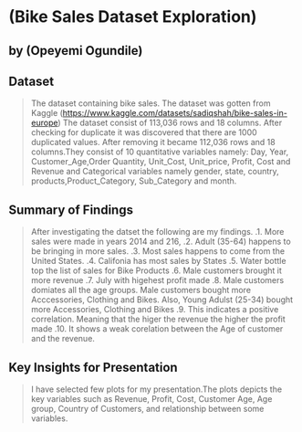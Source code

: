 # (Bike Sales Dataset Exploration)

## by (Opeyemi Ogundile)


## Dataset

> The dataset containing bike sales. The dataset was gotten from Kaggle (https://www.kaggle.com/datasets/sadiqshah/bike-sales-in-europe)
> The dataset consist of 113,036 rows and 18 columns. After checking for duplicate it was discovered that there are 1000 duplicated values. After removing it became 112,036 rows and 18 columns.They consist of 10 quantitative variables namely: Day, Year, Customer_Age,Order Quantity, Unit_Cost, Unit_price, Profit, Cost and Revenue and Categorical variables namely gender, state, country, products,Product_Category, Sub_Category and month.


## Summary of Findings

> After investigating the datset the following are my findings.
.1. More sales were made in years 2014 and 216,
.2. Adult (35-64) happens to be bringing in more sales.
.3. Most sales happens to come from the United States.
.4. Califonia has most sales by States
.5. Water bottle top the list of sales for Bike Products
.6. Male customers brought it more revenue
.7. July with higehest profit made
.8. Male customers domiates all the age groups. Male customers bought more Acccessories, Clothing and Bikes. Also, Young Adulst (25-34) bought more Accessories, Clothing and Bikes
.9. This indicates a positive correlation. Meaning that the higer the revenue the higher the profit made
.10. It shows a weak corelation between the Age of customer and the revenue.

## Key Insights for Presentation

> I have selected few plots for my presentation.The plots depicts the key variables such as Revenue, Profit, Cost, Customer Age, Age group, Country of Customers, and relationship between some variables. 


